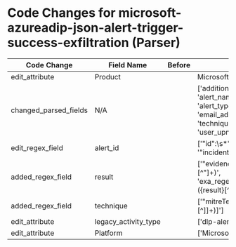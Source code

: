 # Code Changes for microsoft-azureadip-json-alert-trigger-success-exfiltration (Parser)

| Code Change | Field Name | Before | After |
|-------------|------------|--------|-------|
| edit_attribute | Product |  | Microsoft Purview |
| changed_parsed_fields | N/A |  | ['additional_info', 'alert_id', 'alert_name', 'alert_severity', 'alert_type', 'domain', 'email_address', 'full_name', 'result', 'technique', 'time', 'user', 'user_sid', 'user_upn'] |
| edit_regex_field | alert_id |  | ['"id":\s*"({alert_id}[^"]+)"', '"incidentId":"({alert_id}\d+)'] |
| added_regex_field | result |  | ['"evidence".+?"verdict":"({result}[^"]+)', 'exa_regex="evidence".+?"verdict":"({result}[^"]+)"'] |
| added_regex_field | technique |  | ['"mitreTechniques":\[({technique}[^\]]+)\]'] |
| edit_attribute | legacy_activity_type |  | ['dlp-alert'] |
| edit_attribute | Platform |  | ['Microsoft Purview'] |